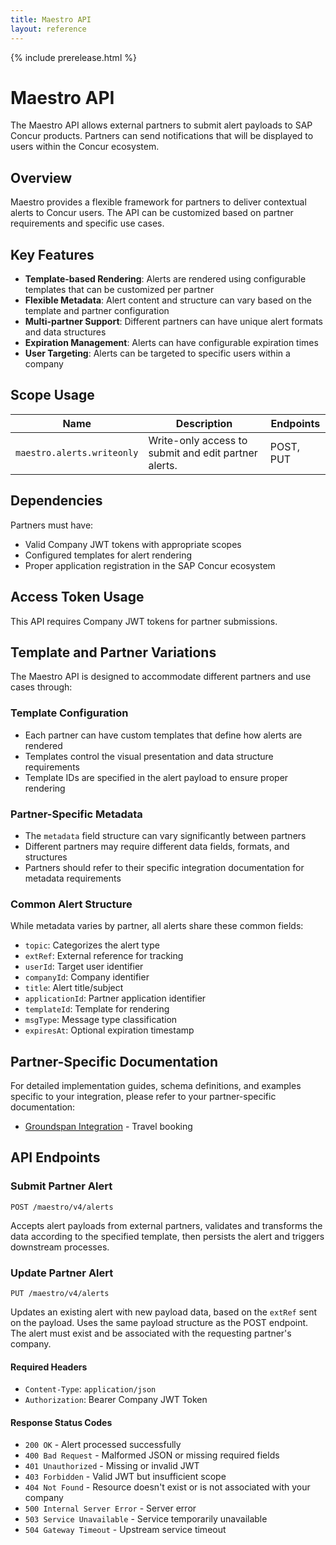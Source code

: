 ```yaml
---
title: Maestro API
layout: reference
---
```


{% include prerelease.html %}

# Maestro API

The Maestro API allows external partners to submit alert payloads to SAP Concur products. Partners can send notifications that will be displayed to users within the Concur ecosystem.

## Overview

Maestro provides a flexible framework for partners to deliver contextual alerts to Concur users. The API can be customized based on partner requirements and specific use cases.

## Key Features

- **Template-based Rendering**: Alerts are rendered using configurable templates that can be customized per partner
- **Flexible Metadata**: Alert content and structure can vary based on the template and partner configuration
- **Multi-partner Support**: Different partners can have unique alert formats and data structures
- **Expiration Management**: Alerts can have configurable expiration times
- **User Targeting**: Alerts can be targeted to specific users within a company

## Scope Usage <a name="scope-usage"></a>

|Name|Description|Endpoints|
|---|---|---|
|`maestro.alerts.writeonly`|Write-only access to submit and edit partner alerts.|POST, PUT|

## Dependencies <a name="dependencies"></a>

Partners must have:
- Valid Company JWT tokens with appropriate scopes
- Configured templates for alert rendering
- Proper application registration in the SAP Concur ecosystem

## Access Token Usage <a name="access-token-usage"></a>

This API requires Company JWT tokens for partner submissions.

## Template and Partner Variations

The Maestro API is designed to accommodate different partners and use cases through:

### Template Configuration
- Each partner can have custom templates that define how alerts are rendered
- Templates control the visual presentation and data structure requirements
- Template IDs are specified in the alert payload to ensure proper rendering

### Partner-Specific Metadata
- The `metadata` field structure can vary significantly between partners
- Different partners may require different data fields, formats, and structures
- Partners should refer to their specific integration documentation for metadata requirements

### Common Alert Structure
While metadata varies by partner, all alerts share these common fields:
- `topic`: Categorizes the alert type
- `extRef`: External reference for tracking
- `userId`: Target user identifier
- `companyId`: Company identifier
- `title`: Alert title/subject
- `applicationId`: Partner application identifier
- `templateId`: Template for rendering
- `msgType`: Message type classification
- `expiresAt`: Optional expiration timestamp

## Partner-Specific Documentation

For detailed implementation guides, schema definitions, and examples specific to your integration, please refer to your partner-specific documentation:

- [Groundspan Integration](groundspan.markdown) - Travel booking

## API Endpoints

### Submit Partner Alert

```shell
POST /maestro/v4/alerts
```

Accepts alert payloads from external partners, validates and transforms the data according to the specified template, then persists the alert and triggers downstream processes.

### Update Partner Alert

```shell
PUT /maestro/v4/alerts
```

Updates an existing alert with new payload data, based on the `extRef` sent on the payload. Uses the same payload structure as the POST endpoint. The alert must exist and be associated with the requesting partner's company.

#### Required Headers
- `Content-Type`: `application/json`
- `Authorization`: Bearer Company JWT Token

#### Response Status Codes
- `200 OK` - Alert processed successfully
- `400 Bad Request` - Malformed JSON or missing required fields
- `401 Unauthorized` - Missing or invalid JWT
- `403 Forbidden` - Valid JWT but insufficient scope
- `404 Not Found` - Resource doesn't exist or is not associated with your company
- `500 Internal Server Error` - Server error
- `503 Service Unavailable` - Service temporarily unavailable
- `504 Gateway Timeout` - Upstream service timeout